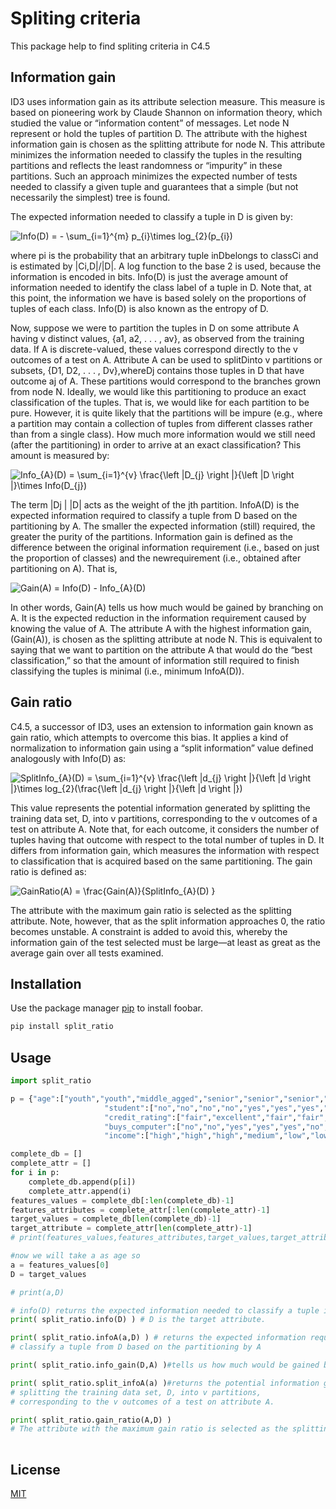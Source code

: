 # Spliting criteria

This package help to find spliting criteria in C4.5

## Information gain
ID3 uses information gain as its attribute selection measure. This measure is based on
pioneering work by Claude Shannon on information theory, which studied the value or
“information content” of messages. Let node N represent or hold the tuples of partition
D. The attribute with the highest information gain is chosen as the splitting attribute for
node N. This attribute minimizes the information needed to classify the tuples in the
resulting partitions and reflects the least randomness or “impurity” in these partitions.
Such an approach minimizes the expected number of tests needed to classify a given tuple
and guarantees that a simple (but not necessarily the simplest) tree is found.

The expected information needed to classify a tuple in D is given by:

![Info(D) = - \sum_{i=1}^{m} p_{i}\times log_{2}(p_{i})](https://latex.codecogs.com/gif.latex?Info(D)&space;=&space;-&space;\sum_{i=1}^{m}&space;p_{i}\times&space;log_{2}(p_{i}))

where pi is the probability that an arbitrary tuple inDbelongs to classCi and is estimated
by |Ci,D|/|D|. A log function to the base 2 is used, because the information is encoded in
bits. Info(D) is just the average amount of information needed to identify the class label
of a tuple in D. Note that, at this point, the information we have is based solely on the
proportions of tuples of each class. Info(D) is also known as the entropy of D.

Now, suppose we were to partition the tuples in D on some attribute A having v distinct
values, {a1, a2, . . . , av}, as observed from the training data. If A is discrete-valued,
these values correspond directly to the v outcomes of a test on A. Attribute A can be used
to splitDinto v partitions or subsets, {D1, D2, . . . , Dv},whereDj contains those tuples in
D that have outcome aj of A. These partitions would correspond to the branches grown
from node N. Ideally, we would like this partitioning to produce an exact classification of the tuples. That is, we would like for each partition to be pure. However, it is quite
likely that the partitions will be impure (e.g., where a partition may contain a collection
of tuples from different classes rather than from a single class). How much more
information would we still need (after the partitioning) in order to arrive at an exact
classification? This amount is measured by:

![Info_{A}(D)  = \sum_{i=1}^{v} \frac{\left |D_{j}  \right |}{\left |D  \right |}\times Info(D_{j})](https://latex.codecogs.com/gif.latex?Info_{A}(D)&space;=&space;\sum_{i=1}^{v}&space;\frac{\left&space;|D_{j}&space;\right&space;|}{\left&space;|D&space;\right&space;|}\times&space;Info(D_{j}))

The term
|Dj |
|D| acts as the weight of the jth partition. InfoA(D) is the expected information
required to classify a tuple from D based on the partitioning by A. The smaller the
expected information (still) required, the greater the purity of the partitions.
Information gain is defined as the difference between the original information requirement
(i.e., based on just the proportion of classes) and the newrequirement (i.e., obtained
after partitioning on A). That is,

![Gain(A) = Info(D) - Info_{A}(D)](https://latex.codecogs.com/gif.latex?Gain(A)&space;=&space;Info(D)&space;-&space;Info_{A}(D))

In other words, Gain(A) tells us how much would be gained by branching on A. It is the
expected reduction in the information requirement caused by knowing the value of A.
The attribute A with the highest information gain, (Gain(A)), is chosen as the splitting
attribute at node N. This is equivalent to saying that we want to partition on the attribute
A that would do the “best classification,” so that the amount of information still required
to finish classifying the tuples is minimal (i.e., minimum InfoA(D)).

## Gain ratio

C4.5, a successor of ID3, uses an extension to information gain known as gain ratio,
which attempts to overcome this bias. It applies a kind of normalization to information
gain using a “split information” value defined analogously with Info(D) as:

![SplitInfo_{A}(D)  = \sum_{i=1}^{v} \frac{\left |d_{j}  \right |}{\left |d  \right |}\times log_{2}(\frac{\left |d_{j}  \right |}{\left |d  \right |})](https://latex.codecogs.com/gif.latex?SplitInfo_{A}(D)&space;=&space;\sum_{i=1}^{v}&space;\frac{\left&space;|d_{j}&space;\right&space;|}{\left&space;|d&space;\right&space;|}\times&space;log_{2}(\frac{\left&space;|d_{j}&space;\right&space;|}{\left&space;|d&space;\right&space;|}))

This value represents the potential information generated by splitting the training
data set, D, into v partitions, corresponding to the v outcomes of a test on attribute A.
Note that, for each outcome, it considers the number of tuples having that outcome with
respect to the total number of tuples in D. It differs from information gain, which measures
the information with respect to classification that is acquired based on the same
partitioning. The gain ratio is defined as:

![GainRatio(A) = \frac{Gain(A)}{SplitInfo_{A}(D) }](https://latex.codecogs.com/gif.latex?GainRatio(A)&space;=&space;\frac{Gain(A)}{SplitInfo_{A}(D)&space;})

The attribute with the maximum gain ratio is selected as the splitting attribute. Note,
however, that as the split information approaches 0, the ratio becomes unstable. A constraint
is added to avoid this, whereby the information gain of the test selected must be
large—at least as great as the average gain over all tests examined.

## Installation

Use the package manager [pip](https://pip.pypa.io/en/stable/) to install foobar.

```bash
pip install split_ratio
```

## Usage

```python
import split_ratio

p = {"age":["youth","youth","middle_agged","senior","senior","senior","middle_agged","youth","youth","senior","youth","middle_agged","middle_agged","senior"],
                     "student":["no","no","no","no","yes","yes","yes","no","yes","yes","yes","no","yes","no"],
                     "credit_rating":["fair","excellent","fair","fair","fair","excellent","excellent","fair","fair","fair","excellent","excellent","fair","excellent"],
                     "buys_computer":["no","no","yes","yes","yes","no","yes","no","yes","yes","yes","yes","yes","no"],
                     "income":["high","high","high","medium","low","low","low","medium","low","medium","medium","medium","high","medium"]}

complete_db = []
complete_attr = []
for i in p:
    complete_db.append(p[i])
    complete_attr.append(i)
features_values = complete_db[:len(complete_db)-1] 
features_attributes = complete_attr[:len(complete_attr)-1]
target_values = complete_db[len(complete_db)-1]
target_attribute = complete_attr[len(complete_attr)-1]
# print(features_values,features_attributes,target_values,target_attribute)

#now we will take a as age so
a = features_values[0]
D = target_values

# print(a,D)

# info(D) returns the expected information needed to classify a tuple in D
print( split_ratio.info(D) ) # D is the target attribute.

print( split_ratio.infoA(a,D) ) # returns the expected information required to
# classify a tuple from D based on the partitioning by A

print( split_ratio.info_gain(D,A) )#tells us how much would be gained by branching on A.

print( split_ratio.split_infoA(a) )#returns the potential information generated by
# splitting the training data set, D, into v partitions, 
# corresponding to the v outcomes of a test on attribute A.

print( split_ratio.gain_ratio(A,D) )
# The attribute with the maximum gain ratio is selected as the splitting attribute. 
 
```



## License
[MIT](https://choosealicense.com/licenses/mit/)